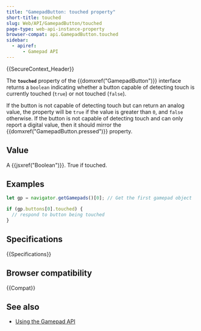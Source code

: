 ```yaml
---
title: "GamepadButton: touched property"
short-title: touched
slug: Web/API/GamepadButton/touched
page-type: web-api-instance-property
browser-compat: api.GamepadButton.touched
sidebar:
  - apiref:
      - Gamepad API
---
```


{{SecureContext_Header}}

The **`touched`** property of the
{{domxref("GamepadButton")}} interface returns a `boolean` indicating whether
a button capable of detecting touch is currently touched (`true`) or not touched (`false`).

If the button is not capable of detecting touch but can return an analog value, the property will be `true` if the value is greater than `0`, and `false` otherwise. If the button is not capable of detecting touch and can only report a digital value, then it should mirror the {{domxref("GamepadButton.pressed")}} property.

## Value

A {{jsxref("Boolean")}}. True if touched.

## Examples

```js
let gp = navigator.getGamepads()[0]; // Get the first gamepad object

if (gp.buttons[0].touched) {
  // respond to button being touched
}
```

## Specifications

{{Specifications}}

## Browser compatibility

{{Compat}}

## See also

- [Using the Gamepad API](/en-US/docs/Web/API/Gamepad_API/Using_the_Gamepad_API)
